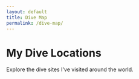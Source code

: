 ```yaml
---
layout: default
title: Dive Map
permalink: /dive-map/
---
```


# My Dive Locations
Explore the dive sites I've visited around the world.

<div id="map" style="height: 500px;"></div>
